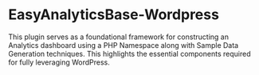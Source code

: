 # EasyAnalyticsBase-Wordpress
 This plugin serves as a foundational framework for constructing an Analytics dashboard using a PHP Namespace along with Sample Data Generation techniques. This highlights the essential components required for fully leveraging WordPress.
